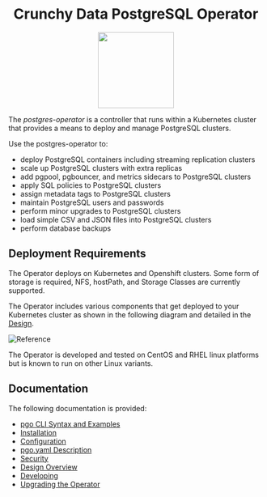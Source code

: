 <h1 align="center">Crunchy Data PostgreSQL Operator</h1>
<p align="center">
  <img width="150" src="./crunchy_logo.png?raw=true"/>
</p>


The *postgres-operator* is a controller that runs within a Kubernetes cluster that provides a means to deploy and manage PostgreSQL clusters.

Use the postgres-operator to:

 * deploy PostgreSQL containers including streaming replication clusters
 * scale up PostgreSQL clusters with extra replicas
 * add pgpool, pgbouncer, and metrics sidecars to PostgreSQL clusters
 * apply SQL policies to PostgreSQL clusters
 * assign metadata tags to PostgreSQL clusters
 * maintain PostgreSQL users and passwords
 * perform minor upgrades to PostgreSQL clusters
 * load simple CSV and JSON files into PostgreSQL clusters
 * perform database backups


## Deployment Requirements

The Operator deploys on Kubernetes and Openshift clusters.  Some form of storage is required, NFS, hostPath, and Storage Classes are currently supported.

The Operator includes various components that get deployed to your
Kubernetes cluster as shown in the following diagram and detailed
in the [Design](https://crunchydata.github.io/postgres-operator/stable/design/).

![Reference](https://crunchydata.github.io/postgres-operator/stable/Operator-Architecture.png)

The Operator is developed and tested on CentOS and RHEL linux platforms but is known to run on other Linux variants.

## Documentation
The following documentation is provided:

 - [pgo CLI Syntax and Examples](https://crunchydata.github.io/postgres-operator/stable/operator-cli/)
 - [Installation](https://crunchydata.github.io/postgres-operator/stable/installation/)
 - [Configuration](https://crunchydata.github.io/postgres-operator/stable/configuration/configuration/)
 - [pgo.yaml Description](https://crunchydata.github.io/postgres-operator/stable/configuration/pgo-yaml-configuration/)
 - [Security](https://crunchydata.github.io/postgres-operator/stable/security/)
 - [Design Overview](https://crunchydata.github.io/postgres-operator/stable/design/)
 - [Developing](https://crunchydata.github.io/postgres-operator/stable/developer-setup/)
 - [Upgrading the Operator](https://crunchydata.github.io/postgres-operator/stable/upgrade/)
